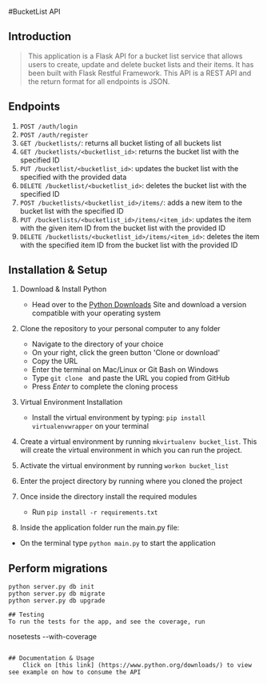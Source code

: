 #BucketList API

## Introduction

> This application is a Flask API for a bucket list service that allows users to create, update and delete bucket lists and their items. It has been built with Flask Restful Framework. This API is a REST API and the return format for all endpoints is JSON.

## Endpoints

1. `POST /auth/login`
2. `POST /auth/register`
3. `GET /bucketlists/`: returns all bucket listing of all buckets list
4. `GET /bucketlists/<bucketlist_id>`: returns the bucket list with the specified ID
5. `PUT /bucketlist/<bucketlist_id>`: updates the bucket list with the specified with the provided data
6. `DELETE /bucketlist/<bucketlist_id>`: deletes the bucket list with the specified ID
7. `POST /bucketlists/<bucketlist_id>/items/`: adds a new item to the bucket list with the specified ID
8. `PUT /bucketlists/<bucketlist_id>/items/<item_id>`: updates the item with the given item ID from the bucket list with the provided ID
9. `DELETE /bucketlists/<bucketlist_id>/items/<item_id>`: deletes the item with the specified item ID from the bucket list with the provided ID

## Installation & Setup
1. Download & Install Python
 	* Head over to the [Python Downloads](https://www.python.org/downloads/) Site and download a version compatible with your operating system
 
2. Clone the repository to your personal computer to any folder
 	* Navigate to the directory of your choice
 	* On your right, click the green button 'Clone or download'
 	* Copy the URL
 	* Enter the terminal on Mac/Linux or Git Bash on Windows
 	* Type `git clone ` and paste the URL you copied from GitHub
 	* Press *Enter* to complete the cloning process
3. Virtual Environment Installation
 	* Install the virtual environment by typing: `pip install virtualenvwrapper` on your terminal
4. Create a virtual environment by running `mkvirtualenv bucket_list`. This will create the virtual environment in which you can run the project.
5. Activate the virtual environment by running `workon bucket_list`
6. Enter the project directory by running where you cloned the project
7. Once inside the directory install the required modules
 	* Run `pip install -r requirements.txt`
8. Inside the application folder run the main.py file:
 * On the terminal type `python main.py` to start the application

 ## Perform migrations
```
python server.py db init
python server.py db migrate
python server.py db upgrade

## Testing
To run the tests for the app, and see the coverage, run
```
nosetests --with-coverage
```

## Documentation & Usage
    Click on [this link] (https://www.python.org/downloads/) to view see example on how to consume the API